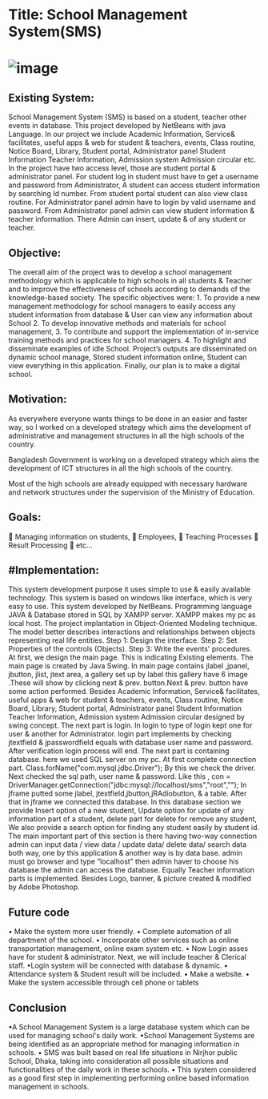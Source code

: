 <h1> Title: School Management System(SMS) <h1>

  ![image](https://user-images.githubusercontent.com/53119070/172634234-522f07e3-4f6d-4abe-858a-b927be48e9ad.png)

  
  <h2>  Existing System:</h2>
School Management System (SMS) is based on a student, teacher other events in database. This project developed by NetBeans with java Language. In our project we include Academic Information, Service& facilitates, useful apps & web for student & teachers, events, Class routine, Notice Board, Library, Student portal, Administrator panel   Student Information Teacher Information, Admission system Admission circular etc.  
In the project have two access level, those are student portal & administrator panel.
For student log in student must have to get a username and password from Administrator, A student can access student information by searching Id number.  From student portal student can also view class routine.
For Administrator panel admin have to login by valid username and password. From Administrator panel admin can view student information & teacher information. There Admin can insert, update & of any student or teacher. 

<h2> Objective: </h2>
The overall aim of the project was to develop a school management methodology
which is applicable to high schools in all students & Teacher and to improve the effectiveness of schools according to demands of the knowledge-based society.
The specific objectives were:
1. To provide a new management methodology for school managers to easily access any student information from database & User can view any information about School 
2. To develop innovative methods and materials for school management,
3. To contribute and support the implementation of in-service training methods and practices for school managers.
4. To highlight and disseminate examples of idle School.
Project’s outputs are disseminated on dynamic school manage, Stored student information online,
Student can view everything in this application. Finally, our plan is  to make a digital school.



<h2> Motivation: </h2> 
As everywhere everyone wants things to be done in an easier and faster way, so I worked on a developed strategy which aims the development of administrative and management structures in all the high schools of the country.

Bangladesh Government is working on a developed strategy which aims the development of ICT structures in all the high schools of the country.

Most of the high schools are already equipped with necessary hardware and network structures under the supervision of the Ministry of Education.

 <h2> Goals: </h2> 

 Managing information on students,
 Employees,
 Teaching Processes
 Result Processing
 etc...


<h2> #Implementation: </h2> 

This system development purpose it uses simple to use & easily available technology. This system is based on windows like interface, which is very easy to use. This system developed by NetBeans.
Programming language JAVA & Database stored in SQL  by XAMPP server. XAMPP makes my pc as local host.
The project implantation in Object-Oriented Modeling technique.
The model better describes interactions and relationships between objects representing real life entities.
Step 1: Design the interface.
Step 2: Set Properties of the controls (Objects).
Step 3: Write the events' procedures.
 At first, we design the main page. This is indicating Existing elements. The main page is created by Java Swing. In main page contains jlabel ,jpanel, jbutton, jlist, jtext area, a gallery  set up by label this gallery have 6 image .These will show by clicking next & prev. button.Next & prev. button have some action performed.
Besides Academic Information, Service& facilitates, useful apps & web for student & teachers, events, Class routine, Notice Board, Library, Student portal, Administrator panel   Student Information Teacher Information, Admission system Admission circular designed by swing concept.
The next part is login.  In login to type of login kept one for user & another for Administrator. login part implements by checking jtextfield & jpasswordfield equals with database user name and password. After verification login process will end.
The next part is containing database. here we used SQL server on my pc. At first complete connection part.
Class.forName("com.mysql.jdbc.Driver");
By this we check the driver.
Next checked the sql path, user name & password. Like this ,
con = DriverManager.getConnection("jdbc:mysql://localhost/sms","root",""); 
In jframe putted some jlabel, jtextfield,jbutton,jRAdiobutton, & a table. 
After that in jframe we connected this database. In this database section we provide Insert option of a new student, Update option for update of any information part of a student, delete part for delete for remove any student,
We also provide a search option for finding any student easily by student id.
The main important part of this section is there having two-way connection admin can input data / view data / update data/ delete data/ search data both way, one by this application & another way is by data base.  admin must go browser and type “localhost” then admin haver to choose his database the admin can access the database.
Equally Teacher information parts is implemented.
Besides Logo, banner, & picture created & modified by Adobe Photoshop. 
  
  <h2>Future code </h2>
  
• Make the system more user friendly.
• Complete automation of all department of the school.
• Incorporate other services such as online transportation management, online exam system etc.
• Now Login asses have for student & administrator. Next, we will include teacher & Clerical staff.
•Login system will be connected with database & dynamic.
• Attendance system & Student result will be included.
• Make a website.
• Make the system accessible through cell phone or tablets

   <h2> Conclusion </h2>

•A School Management System is a large database system which can be used for managing school's daily work.
 •School Management Systems are being identified as an appropriate method for managing information in schools.
• SMS was built based on real life situations in Nirjhor public School, Dhaka, taking into consideration all possible situations and functionalities of the daily work in these schools.
• This system considered as a good first step in implementing performing online based information management in schools.

